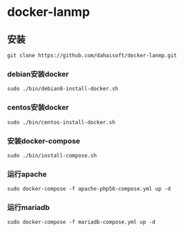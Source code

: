 # docker-lanmp
## 安装
`
git clone https://github.com/dahaisoft/docker-lanmp.git
`
### debian安装docker
`
sudo ./bin/debian8-install-docker.sh
`
### centos安装docker
`
sudo ./bin/centos-install-docker.sh
`
### 安装docker-compose
`
sudo ./bin/install-compose.sh
`
### 运行apache
`
sudo docker-compose -f apache-php56-compose.yml up -d
`
### 运行mariadb
`
sudo docker-compose -f mariadb-compose.yml up -d
`
